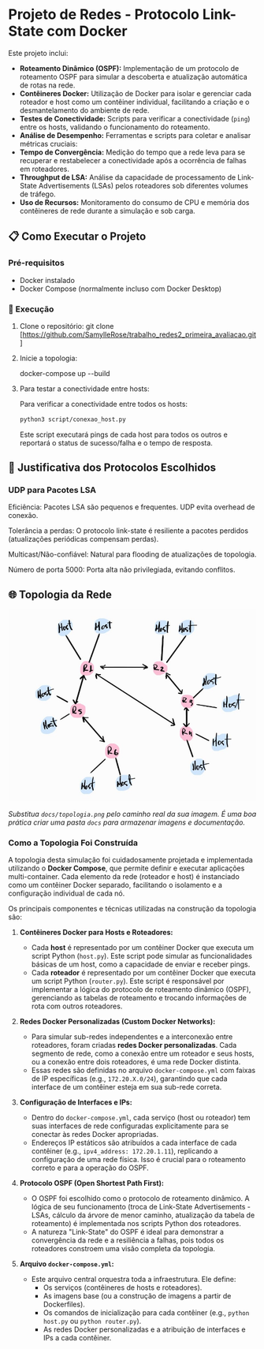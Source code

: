 # Projeto de Redes - Protocolo Link-State com Docker

Este projeto inclui:

* **Roteamento Dinâmico (OSPF):** Implementação de um protocolo de roteamento OSPF para simular
a descoberta e atualização automática de rotas na rede.
* **Contêineres Docker:** Utilização de Docker para isolar e gerenciar cada roteador e host como 
um contêiner individual, facilitando a criação e o desmantelamento do ambiente de rede.
* **Testes de Conectividade:** Scripts para verificar a conectividade (`ping`) entre os hosts, 
validando o funcionamento do roteamento.
* **Análise de Desempenho:** Ferramentas e scripts para coletar e analisar métricas cruciais:
* **Tempo de Convergência:** Medição do tempo que a rede leva para se recuperar e restabelecer a 
conectividade após a ocorrência de falhas em roteadores.
* **Throughput de LSA:** Análise da capacidade de processamento de Link-State Advertisements (LSAs) 
pelos roteadores sob diferentes volumes de tráfego.
* **Uso de Recursos:** Monitoramento do consumo de CPU e memória dos contêineres de rede durante a 
simulação e sob carga.



## 📋 Como Executar o Projeto

### Pré-requisitos
- Docker instalado
- Docker Compose (normalmente incluso com Docker Desktop)

### 🚀 Execução

1. Clone o repositório:
   git clone [https://github.com/SamylleRose/trabalho_redes2_primeira_avaliacao.git]

2. Inicie a topologia:

   docker-compose up --build

3. Para testar a conectividade entre hosts:

    Para verificar a conectividade entre todos os hosts:
    ```bash
    python3 script/conexao_host.py
    ```
    Este script executará pings de cada host para todos os outros e reportará o status de 
    sucesso/falha e o tempo de resposta.


## 📡 Justificativa dos Protocolos Escolhidos

### UDP para Pacotes LSA

Eficiência: Pacotes LSA são pequenos e frequentes. UDP evita overhead de conexão.

Tolerância a perdas: O protocolo link-state é resiliente a pacotes perdidos 
(atualizações periódicas compensam perdas).

Multicast/Não-confiável: Natural para flooding de atualizações de topologia.

Número de porta 5000: Porta alta não privilegiada, evitando conflitos.

## 🌐 Topologia da Rede


![Diagrama da Topologia da Rede](docs/topologia.jpg)

*Substitua `docs/topologia.png` pelo caminho real da sua imagem. É uma boa prática criar uma pasta `docs` para armazenar imagens e documentação.*

### Como a Topologia Foi Construída

A topologia desta simulação foi cuidadosamente projetada e implementada utilizando o 
**Docker Compose**, que permite definir e executar aplicações multi-container. 
Cada elemento da rede (roteador e host) é instanciado como um contêiner Docker 
separado, facilitando o isolamento e a configuração individual de cada nó.

Os principais componentes e técnicas utilizadas na construção da topologia são:

1.  **Contêineres Docker para Hosts e Roteadores:**
    * Cada **host** é representado por um contêiner Docker que executa um script Python (`host.py`). 
    Este script pode simular as funcionalidades básicas de um host, como a capacidade de enviar e receber pings.
    * Cada **roteador** é representado por um contêiner Docker que executa um script Python (`router.py`). 
    Este script é responsável por implementar a lógica do protocolo de roteamento dinâmico (OSPF), 
    gerenciando as tabelas de roteamento e trocando informações de rota com outros roteadores.

2.  **Redes Docker Personalizadas (Custom Docker Networks):**
    * Para simular sub-redes independentes e a interconexão entre roteadores, foram criadas 
    **redes Docker personalizadas**. 
    Cada segmento de rede, como a conexão entre um roteador e seus hosts, ou a conexão entre dois 
    roteadores, é uma rede Docker distinta.
    * Essas redes são definidas no arquivo `docker-compose.yml` com faixas de IP específicas 
    (e.g., `172.20.X.0/24`), garantindo que cada 
    interface de um contêiner esteja em sua sub-rede correta.

3.  **Configuração de Interfaces e IPs:**
    * Dentro do `docker-compose.yml`, cada serviço (host ou roteador) tem suas interfaces de rede 
    configuradas explicitamente para se conectar às redes Docker apropriadas.
    * Endereços IP estáticos são atribuídos a cada interface de cada contêiner (e.g., `ipv4_address: 172.20.1.11`), 
    replicando a configuração de uma rede física. Isso é crucial para o roteamento correto e
    para a operação do OSPF.

4.  **Protocolo OSPF (Open Shortest Path First):**
    * O OSPF foi escolhido como o protocolo de roteamento dinâmico. A lógica de seu funcionamento 
    (troca de Link-State Advertisements - LSAs, 
    cálculo da árvore de menor caminho, atualização da tabela de roteamento) é implementada nos scripts 
    Python dos roteadores.
    * A natureza "Link-State" do OSPF é ideal para demonstrar a convergência da rede e a resiliência a 
    falhas, pois todos os roteadores 
    constroem uma visão completa da topologia.

5.  **Arquivo `docker-compose.yml`:**
    * Este arquivo central orquestra toda a infraestrutura. Ele define:
        * Os serviços (contêineres de hosts e roteadores).
        * As imagens base (ou a construção de imagens a partir de Dockerfiles).
        * Os comandos de inicialização para cada contêiner (e.g., `python host.py` ou `python router.py`).
        * As redes Docker personalizadas e a atribuição de interfaces e IPs a cada contêiner.

